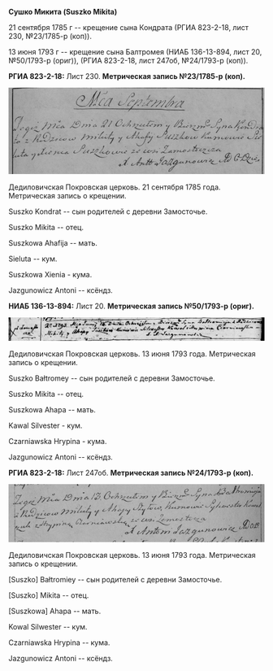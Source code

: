 **Сушко Микита (Suszko Mikita)**

21 сентября 1785 г -- крещение сына Кондрата (РГИА 823-2-18, лист 230,
№23/1785-р (коп)).

13 июня 1793 г -- крещение сына Балтромея (НИАБ 136-13-894, лист 20,
№50/1793-р (ориг)), (РГИА 823-2-18, лист 247об, №24/1793-р (коп)).

**РГИА 823-2-18:** Лист 230. **Метрическая запись №23/1785-р (коп).**

![](./media/b4f10590e43148ebb22256621f1f84c7725fe171.png)

Дедиловичская Покровская церковь. 21 сентября 1785 года. Метрическая
запись о крещении.

Suszko Kondrat -- сын родителей с деревни Замосточье.

Suszko Mikita -- отец.

Suszkowa Ahafija -- мать.

Sieluta -- кум.

Suszkowa Xienia - кума.

Jazgunowicz Antoni -- ксёндз.

**НИАБ 136-13-894:** Лист 20. **Метрическая запись №50/1793-р (ориг).**

![](./media/195c587b5af7f67a71d60b8c2002c45fe36b5664.png)

Дедиловичская Покровская церковь. 13 июня 1793 года. Метрическая запись
о крещении.

Suszko Bałtromey -- сын родителей с деревни Замосточье.

Suszko Mikita -- отец.

Suszkowa Ahapa -- мать.

Kawal Silvester - кум.

Czarniawska Hrypina - кума.

Jazgunowicz Antoni -- ксёндз.

**РГИА 823-2-18:** Лист 247об. **Метрическая запись №24/1793-р (коп).**

![](./media/711d04d675409917c41356afe86fe710b7ecdcc6.png)

Дедиловичская Покровская церковь. 13 июня 1793 года. Метрическая запись
о крещении.

\[Suszko\] Bałtromiey -- сын родителей с деревни Замосточье.

\[Suszko\] Mikita -- отец.

\[Suszkowa\] Ahapa -- мать.

Kowal Silwester -- кум.

Czarniawska Hrypina -- кума.

Jazgunowicz Antoni -- ксёндз.
